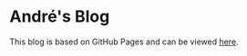 # André's Blog
This blog is based on GitHub Pages and can be viewed [here](https://sw2go.github.io/blog).
